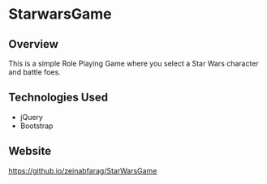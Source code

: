 # StarwarsGame

## Overview

This is a simple Role Playing Game where you select a Star Wars character and battle foes.

## Technologies Used
* jQuery
* Bootstrap

## Website

https://github.io/zeinabfarag/StarWarsGame

